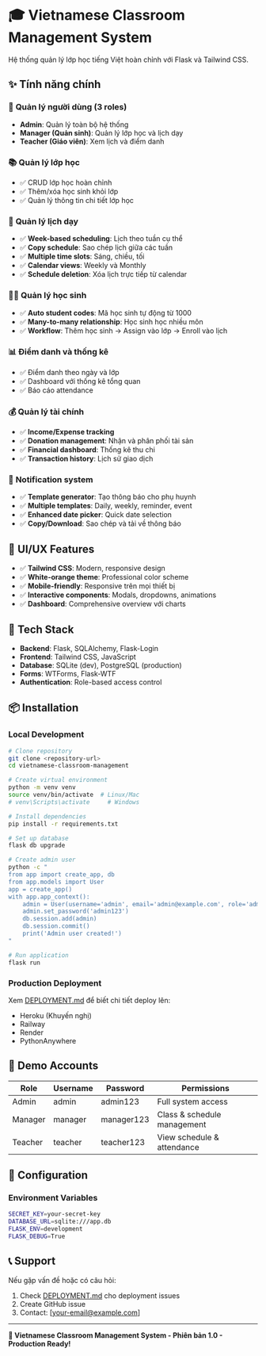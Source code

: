 # 🎓 Vietnamese Classroom Management System

Hệ thống quản lý lớp học tiếng Việt hoàn chỉnh với Flask và Tailwind CSS.

## ✨ Tính năng chính

### 👥 **Quản lý người dùng (3 roles)**
- **Admin**: Quản lý toàn bộ hệ thống
- **Manager (Quản sinh)**: Quản lý lớp học và lịch dạy
- **Teacher (Giáo viên)**: Xem lịch và điểm danh

### 📚 **Quản lý lớp học**
- ✅ CRUD lớp học hoàn chỉnh
- ✅ Thêm/xóa học sinh khỏi lớp
- ✅ Quản lý thông tin chi tiết lớp học

### 📅 **Quản lý lịch dạy**
- ✅ **Week-based scheduling**: Lịch theo tuần cụ thể
- ✅ **Copy schedule**: Sao chép lịch giữa các tuần
- ✅ **Multiple time slots**: Sáng, chiều, tối
- ✅ **Calendar views**: Weekly và Monthly
- ✅ **Schedule deletion**: Xóa lịch trực tiếp từ calendar

### 👨‍🎓 **Quản lý học sinh**
- ✅ **Auto student codes**: Mã học sinh tự động từ 1000
- ✅ **Many-to-many relationship**: Học sinh học nhiều môn
- ✅ **Workflow**: Thêm học sinh → Assign vào lớp → Enroll vào lịch

### 📊 **Điểm danh và thống kê**
- ✅ Điểm danh theo ngày và lớp
- ✅ Dashboard với thống kê tổng quan
- ✅ Báo cáo attendance

### 💰 **Quản lý tài chính**
- ✅ **Income/Expense tracking**
- ✅ **Donation management**: Nhận và phân phối tài sản
- ✅ **Financial dashboard**: Thống kê thu chi
- ✅ **Transaction history**: Lịch sử giao dịch

### 📱 **Notification system**
- ✅ **Template generator**: Tạo thông báo cho phụ huynh
- ✅ **Multiple templates**: Daily, weekly, reminder, event
- ✅ **Enhanced date picker**: Quick date selection
- ✅ **Copy/Download**: Sao chép và tải về thông báo

## 🎨 **UI/UX Features**

- ✅ **Tailwind CSS**: Modern, responsive design
- ✅ **White-orange theme**: Professional color scheme
- ✅ **Mobile-friendly**: Responsive trên mọi thiết bị
- ✅ **Interactive components**: Modals, dropdowns, animations
- ✅ **Dashboard**: Comprehensive overview với charts

## 🚀 **Tech Stack**

- **Backend**: Flask, SQLAlchemy, Flask-Login
- **Frontend**: Tailwind CSS, JavaScript
- **Database**: SQLite (dev), PostgreSQL (production)
- **Forms**: WTForms, Flask-WTF
- **Authentication**: Role-based access control

## 📦 **Installation**

### **Local Development**
```bash
# Clone repository
git clone <repository-url>
cd vietnamese-classroom-management

# Create virtual environment
python -m venv venv
source venv/bin/activate  # Linux/Mac
# venv\Scripts\activate     # Windows

# Install dependencies
pip install -r requirements.txt

# Set up database
flask db upgrade

# Create admin user
python -c "
from app import create_app, db
from app.models import User
app = create_app()
with app.app_context():
    admin = User(username='admin', email='admin@example.com', role='admin')
    admin.set_password('admin123')
    db.session.add(admin)
    db.session.commit()
    print('Admin user created!')
"

# Run application
flask run
```

### **Production Deployment**
Xem [DEPLOYMENT.md](DEPLOYMENT.md) để biết chi tiết deploy lên:
- Heroku (Khuyến nghị)
- Railway
- Render
- PythonAnywhere

## 👤 **Demo Accounts**

| Role | Username | Password | Permissions |
|------|----------|----------|-------------|
| Admin | admin | admin123 | Full system access |
| Manager | manager | manager123 | Class & schedule management |
| Teacher | teacher | teacher123 | View schedule & attendance |

## 🔧 **Configuration**

### **Environment Variables**
```bash
SECRET_KEY=your-secret-key
DATABASE_URL=sqlite:///app.db
FLASK_ENV=development
FLASK_DEBUG=True
```

## 📞 **Support**

Nếu gặp vấn đề hoặc có câu hỏi:
1. Check [DEPLOYMENT.md](DEPLOYMENT.md) cho deployment issues
2. Create GitHub issue
3. Contact: [your-email@example.com]

---

**🎉 Vietnamese Classroom Management System - Phiên bản 1.0 - Production Ready!**
